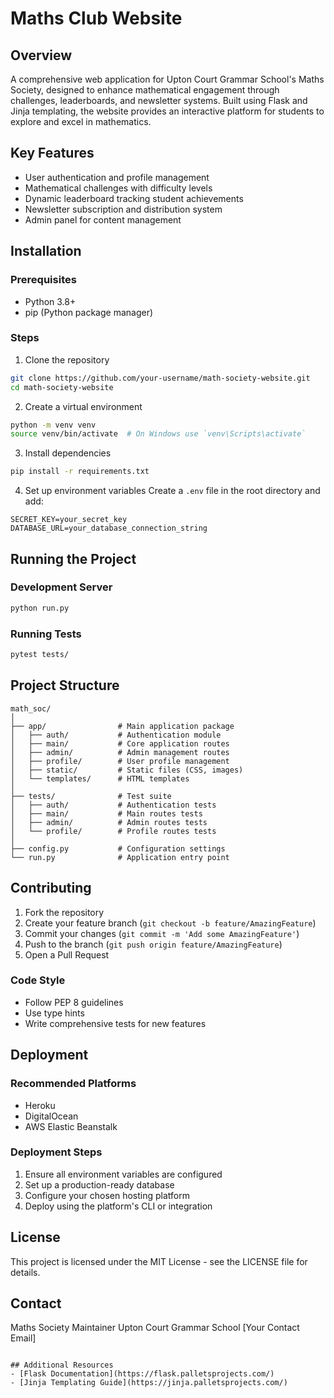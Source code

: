 # Maths Club Website

## Overview

A comprehensive web application for Upton Court Grammar School's Maths Society, designed to enhance mathematical engagement through challenges, leaderboards, and newsletter systems. Built using Flask and Jinja templating, the website provides an interactive platform for students to explore and excel in mathematics.

## Key Features

- User authentication and profile management
- Mathematical challenges with difficulty levels
- Dynamic leaderboard tracking student achievements
- Newsletter subscription and distribution system
- Admin panel for content management

## Installation

### Prerequisites

- Python 3.8+
- pip (Python package manager)

### Steps

1. Clone the repository

```bash
git clone https://github.com/your-username/math-society-website.git
cd math-society-website
```

2. Create a virtual environment

```bash
python -m venv venv
source venv/bin/activate  # On Windows use `venv\Scripts\activate`
```

3. Install dependencies

```bash
pip install -r requirements.txt
```

4. Set up environment variables
Create a `.env` file in the root directory and add:

```
SECRET_KEY=your_secret_key
DATABASE_URL=your_database_connection_string
```

## Running the Project

### Development Server

```bash
python run.py
```

### Running Tests

```bash
pytest tests/
```

## Project Structure

```
math_soc/
│
├── app/                # Main application package
│   ├── auth/           # Authentication module
│   ├── main/           # Core application routes
│   ├── admin/          # Admin management routes
│   ├── profile/        # User profile management
│   ├── static/         # Static files (CSS, images)
│   └── templates/      # HTML templates
│
├── tests/              # Test suite
│   ├── auth/           # Authentication tests
│   ├── main/           # Main routes tests
│   ├── admin/          # Admin routes tests
│   └── profile/        # Profile routes tests
│
├── config.py           # Configuration settings
└── run.py              # Application entry point
```

## Contributing

1. Fork the repository
2. Create your feature branch (`git checkout -b feature/AmazingFeature`)
3. Commit your changes (`git commit -m 'Add some AmazingFeature'`)
4. Push to the branch (`git push origin feature/AmazingFeature`)
5. Open a Pull Request

### Code Style

- Follow PEP 8 guidelines
- Use type hints
- Write comprehensive tests for new features

## Deployment
### Recommended Platforms

- Heroku
- DigitalOcean
- AWS Elastic Beanstalk

### Deployment Steps

1. Ensure all environment variables are configured
2. Set up a production-ready database
3. Configure your chosen hosting platform
4. Deploy using the platform's CLI or integration

## License
This project is licensed under the MIT License - see the LICENSE file for details.

## Contact
Maths Society Maintainer
Upton Court Grammar School
[Your Contact Email]
```

## Additional Resources
- [Flask Documentation](https://flask.palletsprojects.com/)
- [Jinja Templating Guide](https://jinja.palletsprojects.com/)